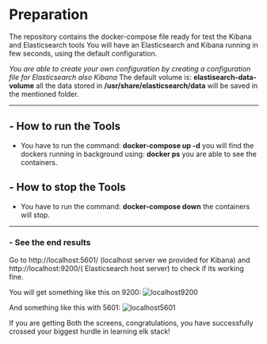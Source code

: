 # Preparation
The repository contains the docker-compose file ready for test the Kibana and Elasticsearch tools
You will have an Elasticsearch and Kibana running in few seconds, using the default configuration.

_You are able to create your own configuration by creating a configuration file for Elasticsearch also Kibana_
The default volume is: **elastisearch-data-volume** all the data stored in **/usr/share/elasticsearch/data** will be saved in the mentioned folder.

---
## - How to run the Tools
- You have to run the command: **docker-compose up -d** you will find the dockers running in background using: **docker ps** you are able to see the containers.

## - How to stop the Tools 
- You have to run the command: **docker-compose down** the containers will stop.

---
### - See the end results
Go to http://localhost:5601/ (localhost server we provided for Kibana) and http://localhost:9200/( Elasticsearch host server) to check if its working fine.

You will get something like this on 9200:
![localhost9200](https://user-images.githubusercontent.com/48752102/149662983-e5348548-8365-4719-be44-705469f34dfd.png)

And something like this with 5601:
![localhost5601](https://user-images.githubusercontent.com/48752102/149662997-13a4a243-2b97-439f-974c-1a295e36ea6c.png)


If you are getting Both the screens, congratulations, you have successfully crossed your biggest hurdle in learning elk stack!
